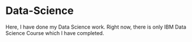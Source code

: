 # Data-Science

Here, I have done my Data Science work. Right now, there is only IBM Data Science Course which I have completed.
